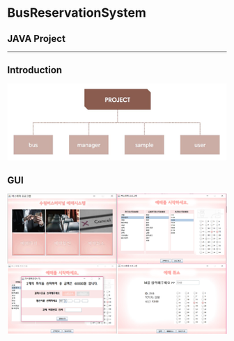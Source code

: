 # BusReservationSystem

## JAVA Project 
- - -

## Introduction
![BusReservationSystem](image/introduction.JPG)

## GUI
![BusReservationSystem](image/gui.jpg)
